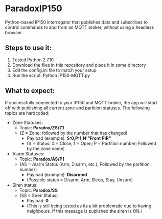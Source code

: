 # ParadoxIP150
Python-based IP150 interrogator that publishes data and subscribes to control commands to and from an MQTT broker, without using a headless browser.

## Steps to use it:
1.  Tested Python 2.7.10
2.  Download the files in this repository and place it in some directory
3.  Edit the config.ini file to match your setup
3.  Run the script: Python IP150-MQTT.py

## What to expect:
If successfully connected to your IP150 and MQTT broker, the app will start off with publishing all current zone and partition statuses. The following topics are hardcoded:
* Zone Statuses:
  * Topic: <b>Paradox/ZS/Z1</b>
  * (Z = Zone; followed by the number that has changed)
    * Payload (example): <b>S:0,P:1,N:"Front PIR"</b>
    * (S = Status: 0 = Close, 1 = Open; P = Partition number; Followed by the zone name)
* Alarm Statuses:
  * Topic: <b>Paradox/AS/P1</b>
  * (AS = Alarm Status (Arm, Disarm, etc.); Followed by the partition number)
    * Payload (example):  <b>Disarmed</b>
    * (Possible states = Disarm, Arm, Sleep, Stay, Unsure)
* Siren status:
  * Topic: <b>Paradox/SS</b>
  * (SS = Siren Status)
    * Payload: <b>0</b>
    * (This is still being tested as its a bit problematic due to having neighbours. If this message is published the siren is ON.)
